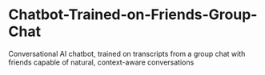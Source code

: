 # Chatbot-Trained-on-Friends-Group-Chat
Conversational AI chatbot, trained on transcripts from a group chat with friends capable of natural, context-aware conversations
